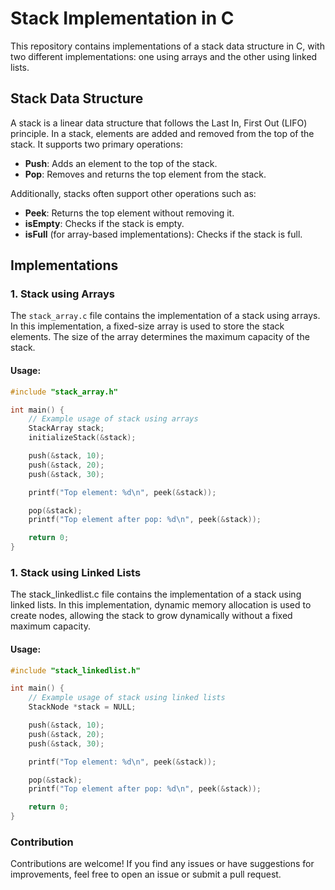 # Stack Implementation in C

This repository contains implementations of a stack data structure in C, with two different implementations: one using arrays and the other using linked lists.

## Stack Data Structure

A stack is a linear data structure that follows the Last In, First Out (LIFO) principle. In a stack, elements are added and removed from the top of the stack. It supports two primary operations:

- **Push**: Adds an element to the top of the stack.
- **Pop**: Removes and returns the top element from the stack.

Additionally, stacks often support other operations such as:
- **Peek**: Returns the top element without removing it.
- **isEmpty**: Checks if the stack is empty.
- **isFull** (for array-based implementations): Checks if the stack is full.

## Implementations

### 1. Stack using Arrays

The `stack_array.c` file contains the implementation of a stack using arrays. In this implementation, a fixed-size array is used to store the stack elements. The size of the array determines the maximum capacity of the stack.

#### Usage:
```c
#include "stack_array.h"

int main() {
    // Example usage of stack using arrays
    StackArray stack;
    initializeStack(&stack);

    push(&stack, 10);
    push(&stack, 20);
    push(&stack, 30);

    printf("Top element: %d\n", peek(&stack));

    pop(&stack);
    printf("Top element after pop: %d\n", peek(&stack));

    return 0;
}
```
### 1. Stack using Linked Lists

The stack_linkedlist.c file contains the implementation of a stack using linked lists. In this implementation, dynamic memory allocation is used to create nodes, allowing the stack to grow dynamically without a fixed maximum capacity.

#### Usage:
```c
#include "stack_linkedlist.h"

int main() {
    // Example usage of stack using linked lists
    StackNode *stack = NULL;

    push(&stack, 10);
    push(&stack, 20);
    push(&stack, 30);

    printf("Top element: %d\n", peek(&stack));

    pop(&stack);
    printf("Top element after pop: %d\n", peek(&stack));

    return 0;
}
```

### Contribution

Contributions are welcome! If you find any issues or have suggestions for improvements, feel free to open an issue or submit a pull request.


